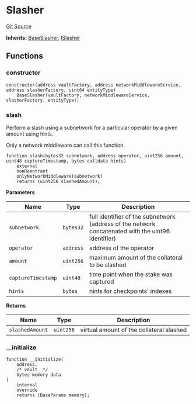 # Slasher
[Git Source](https://github.com/symbioticfi/core/blob/454f363c3e06eeffbe2515756b914d72c84b8ae4/src/contracts/slasher/Slasher.sol)

**Inherits:**
[BaseSlasher](/Users/andreikorokhov/symbiotic/core/docs/autogen/src/src/contracts/slasher/BaseSlasher.sol/abstract.BaseSlasher.md), [ISlasher](/Users/andreikorokhov/symbiotic/core/docs/autogen/src/src/interfaces/slasher/ISlasher.sol/interface.ISlasher.md)


## Functions
### constructor


```solidity
constructor(address vaultFactory, address networkMiddlewareService, address slasherFactory, uint64 entityType)
    BaseSlasher(vaultFactory, networkMiddlewareService, slasherFactory, entityType);
```

### slash

Perform a slash using a subnetwork for a particular operator by a given amount using hints.

Only a network middleware can call this function.


```solidity
function slash(bytes32 subnetwork, address operator, uint256 amount, uint48 captureTimestamp, bytes calldata hints)
    external
    nonReentrant
    onlyNetworkMiddleware(subnetwork)
    returns (uint256 slashedAmount);
```
**Parameters**

|Name|Type|Description|
|----|----|-----------|
|`subnetwork`|`bytes32`|full identifier of the subnetwork (address of the network concatenated with the uint96 identifier)|
|`operator`|`address`|address of the operator|
|`amount`|`uint256`|maximum amount of the collateral to be slashed|
|`captureTimestamp`|`uint48`|time point when the stake was captured|
|`hints`|`bytes`|hints for checkpoints' indexes|

**Returns**

|Name|Type|Description|
|----|----|-----------|
|`slashedAmount`|`uint256`|virtual amount of the collateral slashed|


### __initialize


```solidity
function __initialize(
    address,
    /* vault_ */
    bytes memory data
)
    internal
    override
    returns (BaseParams memory);
```

